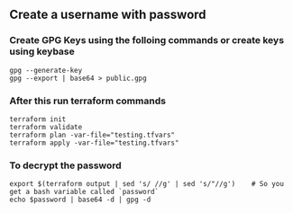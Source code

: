 ## Create a username with password




### Create GPG Keys using the folloing commands or create keys using keybase

```
gpg --generate-key
gpg --export | base64 > public.gpg

```

### After this run terraform commands

```
terraform init
terraform validate
terraform plan -var-file="testing.tfvars"
terraform apply -var-file="testing.tfvars"
```

### To decrypt the password

```
export $(terraform output | sed 's/ //g' | sed 's/"//g')    # So you get a bash variable called `password`
echo $password | base64 -d | gpg -d
```
